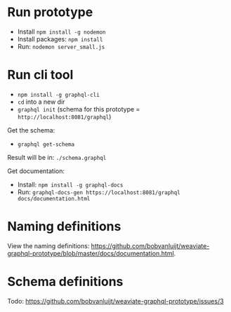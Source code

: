 # Run prototype

- Install `npm install -g nodemon`
- Install packages: `npm install`
- Run: `nodemon server_small.js`

# Run cli tool

- `npm install -g graphql-cli`
- `cd` into a new dir
- `graphql init` (schema for this prototype = `http://localhost:8081/graphql`)

Get the schema:
- `graphql get-schema`

Result will be in: `./schema.graphql`

Get documentation:
- Install: `npm install -g graphql-docs`
- Run: `graphql-docs-gen https://localhost:8081/graphql docs/documentation.html`

# Naming definitions

View the naming definitions: https://github.com/bobvanluijt/weaviate-graphql-prototype/blob/master/docs/documentation.html.

# Schema definitions

Todo: https://github.com/bobvanluijt/weaviate-graphql-prototype/issues/3
